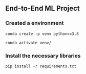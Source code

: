 ## End-to-End ML Project

### Created a environment
```
conda create -p venv python==3.8

conda activate venv/
```
### Install the necessary libraries
```
pip install -r requirements.txt
```
